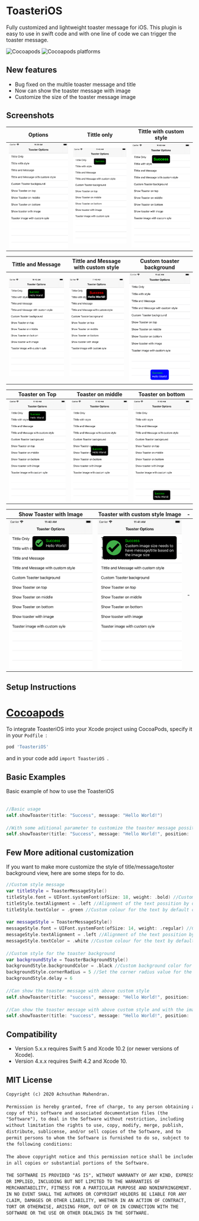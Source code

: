 # ToasteriOS
Fully customized and lightweight toaster message for iOS. This plugin is easy to use in swift code and with one line of code we can trigger the toaster message.

![Cocoapods](https://img.shields.io/cocoapods/v/ToasteriOS) ![Cocoapods platforms](https://img.shields.io/cocoapods/p/ToasteriOS)

## New features 
- Bug fixed on the multile toaster message and title 
- Now can show the toaster message with image 
- Customize the size of the toaster message image

## Screenshots

| Options | Tittle only | Tittle with custom style 
| ------ | ------ | ------|
| ![Alt text](./screenshots/tableList.png?raw=true) | ![Alt text](./screenshots/TitleOnly.png?raw=true)| ![Alt text](./screenshots/TitleWithStyle.png?raw=true) 

| Tittle and Message | Tittle and Message with custom style | Custom toaster background
| ------ | ------ | ------ |
| ![Alt text](./screenshots/TitleAndMessage.png?raw=true) | ![Alt text](./screenshots/TittleAndMessageWithCustomStyle.png?raw=true) | ![Alt text](./screenshots/CustomBackground.png?raw=true) 

 | Toaster on Top| Toaster on middle | Toaster on bottom 
 | ------ | ------| ------|
| ![Alt text](./screenshots/ToasterOnTop.png?raw=true)| ![Alt text](./screenshots/ToasterOnMiddle.png?raw=true) | ![Alt text](./screenshots/ToasterOnBottom.png?raw=true)  

 | Show Toaster with Image | Toaster with custom style Image | - 
 | ------ | ------| ------|
| ![Alt text](./screenshots/ToasterMessageWithImage.png?raw=true)| ![Alt text](./screenshots/ToasterMessageWithCustomStyleImage.png?raw=true) | - 

## Setup Instructions
# [Cocoapods](https://cocoapods.org)

To integrate ToasteriOS into your Xcode project using CocoaPods, specify it in your ``` Podfile  ```:
``` sh
pod 'ToasteriOS'
```
and in your code add  ``` import ToasteriOS  ```.

## Basic Examples
Basic example of how to use the ToasteriOS

```swift

//Basic usage
self.showToaster(title: "Success", message: "Hello World!")

//With some aditional parameter to customize the toaster message possition
self.showToaster(title: "Success", message: "Hello World!", position: .middle)
```

## Few More aditional customization

If you want to make more customize the style of title/message/toster background view, here are some steps for to do.

```swift
//Custom style message
var titleStyle = ToasterMessageStyle()
titleStyle.font = UIFont.systemFont(ofSize: 18, weight: .bold) //Custom Font by default font is swift default font
titleStyle.textAlignment = .left //Alignment of the text possition by default the possition is left
titleStyle.textColor = .green //Custom colour for the text by default colour is green
            
var messageStyle = ToasterMessageStyle()
messageStyle.font = UIFont.systemFont(ofSize: 14, weight: .regular) //Custom Font by default font is swift default font
messageStyle.textAlignment = .left //Alignment of the text possition by default the possition is left
messageStyle.textColor = .white //Custom colour for the text by default colour is white

//Custom style for the toaster background
var backgroundStyle = ToasterBackgroundStyle()
backgroundStyle.backgroundColor = .black //Custom background color for the toaster by default the black color 
backgroundStyle.cornerRadius = 5 //Set the corner radius value for the background by default value is 8
backgroundStyle.delay = 6

//Can show the toaster message with above custom style 
self.showToaster(title: "success", message: "Hello World!", position: .top, titleStyle: titleStyle, messageStyle: messageStyle, toasterBacgroundStyle: backgroundStyle)

//Can show the toaster message with above custom style and with the image with style
self.showToaster(title: "success", message: "Hello World!", position: .top, titleStyle: titleStyle, messageStyle: messageStyle, toasterBacgroundStyle: backgroundStyle, isWithImage: true, toasterImage: #imageLiteral(resourceName: "success"), toasterSquareImageWidth: 80)
```

## Compatibility
- Version 5.x.x requires Swift 5 and Xcode 10.2 (or newer versions of Xcode).
- Version 4.x.x requires Swift 4.2 and Xcode 10.

## MIT License
```txt
Copyright (c) 2020 Achsuthan Mahendran.

Permission is hereby granted, free of charge, to any person obtaining a
copy of this software and associated documentation files (the
"Software"), to deal in the Software without restriction, including
without limitation the rights to use, copy, modify, merge, publish,
distribute, sublicense, and/or sell copies of the Software, and to
permit persons to whom the Software is furnished to do so, subject to
the following conditions:

The above copyright notice and this permission notice shall be included
in all copies or substantial portions of the Software.

THE SOFTWARE IS PROVIDED "AS IS", WITHOUT WARRANTY OF ANY KIND, EXPRESS
OR IMPLIED, INCLUDING BUT NOT LIMITED TO THE WARRANTIES OF
MERCHANTABILITY, FITNESS FOR A PARTICULAR PURPOSE AND NONINFRINGEMENT.
IN NO EVENT SHALL THE AUTHORS OR COPYRIGHT HOLDERS BE LIABLE FOR ANY
CLAIM, DAMAGES OR OTHER LIABILITY, WHETHER IN AN ACTION OF CONTRACT,
TORT OR OTHERWISE, ARISING FROM, OUT OF OR IN CONNECTION WITH THE
SOFTWARE OR THE USE OR OTHER DEALINGS IN THE SOFTWARE.
```
